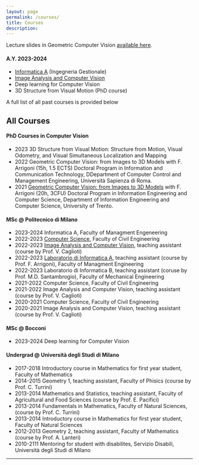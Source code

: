 ```yaml
---
layout: page
permalink: /courses/
title: Courses
description:
---
```


Lecture slides in Geometric Computer Vision [available here][GCVslides]. 

#### A.Y. 2023-2024

* [Informatica A]([infoa]) (Ingegneria Gestionale)
* [Image Analysis and Computer Vision](iacv)
* Deep learning for Computer Vision
* 3D Structure from Visual Motion (PhD course)

A full list of all past courses is provided below

## All Courses

#### PhD Courses in Computer Vision

* 2023 3D Structure from Visual Motion: Structure from Motion, Visual Odometry, and Visual Simultaneous Localization and Mapping
* 2022 Geometric Computer Vision: from Images to 3D Models with F. Arrigoni (15h, 1.5 ECTS) Doctoral Program in Information and Communication Technology, DDepartment of Computer Control and Management Engineering, Università Sapienza di Roma.<br>
* 2021 [Geometric Computer Vision: from Images to 3D Models][im23d] with F. Arrigoni (20h, 3CFU) Doctoral Program in Information Engineering and Computer Science, Department of Information Engineering and Computer Science, University of Trento.<br>


#### MSc  @ Politecnico di Milano
* 2023-2024 Informatica A, Faculty of Managment Engeneering
* 2022-2023 [Computer Science][cs], Faculty of Civil Engineering
* 2022-2023 [Image Analysis and Computer Vision][iacv], teaching assistant (course by Prof. V. Caglioti)
* 2022-2023 [Laboratorio di Informatica A][labinfo], teaching assistant (course by Prof. F. Arrigoni), Faculty of Managment Engineering
* 2022-2023 Laboratorio di Informatica B, teaching assistant (coruse by Prof. M.D. Santambrogio), Faculty of Mechanical Engineering
* 2021-2022 Computer Science, Faculty of Civil Engineering
* 2021-2022 Image Analysis and Computer Vision, teaching assistant (course by Prof. V. Caglioti)
* 2020-2021 Computer Science, Faculty of Civil Engineering
* 2020-2021 Image Analysis and Computer Vision, teaching assistant (course by Prof. V. Caglioti)

#### MSc @ Bocconi
* 2023-2024 Deep learning for Computer Vision

#### Undergrad @ Università degli Studi di Milano
* 2017-2018 Introductory course in Mathematics for first year student, Faculty of Mathematics
* 2014-2015 Geometry 1, teaching assistant, Faculty of Phisics (course by Prof. C. Turrini) 
* 2013-2014 Mathematics and Statistics, teaching assistant, Faculty of Agricultural and Food Sciences (course by Prof. E. Pacifici)
* 2013-2014 Fundamentals in Mathematics, Faculty of Natural Sciences, (course by Prof. C. Turrini)
* 2013-2014 Introductory course in Mathematics for first year student, Faculty of Natural Sciences
* 2012-2013 Geometry 2, teaching assistant, Faculty of Mathematics (course by Prof. A. Lanteri)
* 2010-2111 Mentoring for student with disabilites, Servizio Disabili, Università degli Studi di Milano


***
[infoa]:/infoA/
[labinfo]:/labinfo/
[cs]:/cs2022/
[iacv]:https://boracchi.faculty.polimi.it/teaching/IACV.htm
[im23d]: https://ict.unitn.it/node/873
[GCVslides]:https://polimi365-my.sharepoint.com/:b:/g/personal/10755186_polimi_it/Eauelm2WqCJFloXOfv1OLjYBGTifoqyQAYQY1zTwccyu7A?e=CwzS05
[thesisProposal]:https://boracchi.faculty.polimi.it/docs/Thesis_Opportunities_Boracchi.pdf
